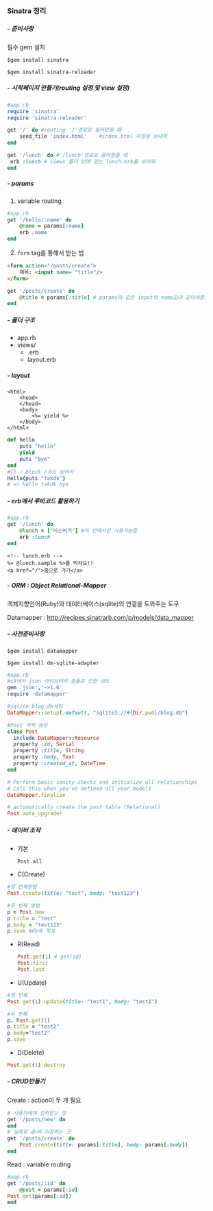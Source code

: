 ### Sinatra 정리

##### - 준비사항

필수 gem 설치

`$gem install sinatra`

`$gem install sinatra-reloader`





##### - 시작페이지 만들기(routing 설정 및 view 설정)

```ruby
#app.rb
require 'sinatra'
require 'sinatra-reloader'

get '/' do #routing '/'경로로 들어왔을 때
	send_file 'index.html'    #index.html 파일을 보내줘
end

get '/lunch' do #'/lunch'경로로 들어왔을 때
 erb :lunch # views 폴더 안에 있는 lunch.erb를 보여줘    
end
```

##### - params

1. variable routing

```ruby
#app.rb
get '/hello/:name' do
	@name = params[:name]
    erb :name
end
```

2. `form` tag를 통해서 받는 법

```html
<form action="/posts/create">
    제목: <input name= "title"/>
</form>
```

```ruby
get '/posts/create' do
    @title = params[:title] # params의 값은 input의 name값과 같아야함.
end
```


##### - 폴더 구조

- app.rb
- views/
  - .erb
  - layout.erb

##### - layout

```erb
<html>
    <head>
    </head>
    <body>
        <%= yield %>
    </body>
</html>
```

```ruby
def hello
    puts "hello"
    yield
    puts "bye"
end
#{} : block /코드 덩어리
hello{puts "takdk"}
# => hello takdk bye
```


##### - erb에서 루비코드 활용하기
```ruby
#app.rb
get '/lunch' do
    @lunch = ["바스버거"] #이 안에서만 사용가능함
    erb :lunch
end

```
```erb
<!-- lunch.erb -->
%= @lunch.sample %>를 먹자요!!
<a href="/">홈으로 가기</a>
```

##### - ORM : Object Relational-Mapper

객체지향언어(Ruby)와 데이터베이스(sqlite)의 연결을 도와주는 도구

Datamapper : http://recipes.sinatrarb.com/p/models/data_mapper

##### - 사전준비사항

`$gem install datamapper`

`$gem install dm-sqlite-adapter`



```ruby
#app.rb
#c9에서 json 라이브러리 충돌로 인한 코드
gem 'json','~>1.6'
require 'datamapper'

#sqlite blog.db세팅
DataMapper::setup(:default, "sqlite3://#{Dir.pwd}/blog.db")

#Post 객체 생성
class Post
  include DataMapper::Resource
  property :id, Serial
  property :title, String
  property :body, Text
  property :created_at, DateTime
end

# Perform basic sanity checks and initialize all relationships
# Call this when you've defined all your models
DataMapper.finalize

# automatically create the post table (Relational)
Post.auto_upgrade!
```



##### - 데이터 조작

- 기본

  `Post.all`

- C(Create)

```ruby
#첫 번째방법
Post.create(title: "test", body: "test123")

#두 번째 방법
p = Post.new
p.title = "test"
p.body = "test123"
p.save #db에 작성
```

- R(Read)

  ```ruby
  Post.get(1) # get(id)
  Post.first
  Post.last
  ```

  

- U(Update)

```ruby
#첫 번째
Post.get(1).update(title: "test1", body: "test1")

#두 번째
p. Post.get(1)
p.title = "test2"
p.body="test2"
p.save
```

- D(Delete)

```ruby
Post.get(1).destroy
```


##### - CRUD만들기

Create : action이 두 개 필요

```ruby
# 사용자에게 입력받는 창
get '/posts/new' do
end
# 실제로 db에 저장하는 곳
get '/posts/create' do
    Post.create(title: params[:title], body: params[:body])
end
```

Read : variable routing

```ruby
#app.rb
get '/posts/:id' do
    @post = params[:id]
Post.get(params[:id])
end
```